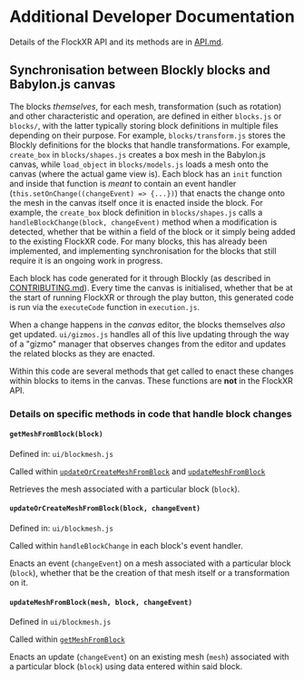 # Additional Developer Documentation

Details of the FlockXR API and its methods are in [API.md](../API.md).

## Synchronisation between Blockly blocks and Babylon.js canvas

The blocks *themselves*, for each mesh, transformation (such as rotation) and other characteristic and operation, are defined in either `blocks.js` or `blocks/`, with the latter typically storing block definitions in multiple files depending on their purpose. For example, `blocks/transform.js` stores the Blockly definitions for the blocks that handle transformations. For example, `create_box` in `blocks/shapes.js` creates a box mesh in the Babylon.js canvas, while `load_object` in `blocks/models.js` loads a mesh onto the canvas (where the actual game view is). Each block has an `init` function and inside that function is *meant* to contain an event handler (`this.setOnChange((changeEvent) => {...})`) that enacts the change onto the mesh in the canvas itself once it is enacted inside the block. For example, the `create_box` block definition in `blocks/shapes.js` calls a `handleBlockChange(block, changeEvent)` method when a modification is detected, whether that be within a field of the block or it simply being added to the existing FlockXR code. For many blocks, this has already been implemented, and implementing synchronisation for the blocks that still require it is an ongoing work in progress.

Each block has code generated for it through Blockly (as described in [CONTRIBUTING.md](../CONTRIBUTING.md)). Every time the canvas is initialised, whether that be at the start of running FlockXR or through the play button, this generated code is run via the `executeCode` function in `execution.js`.

When a change happens in the *canvas* editor, the blocks themselves *also* get updated. `ui/gizmos.js` handles all of this live updating through the way of a "gizmo" manager that observes changes from the editor and updates the related blocks as they are enacted.

Within this code are several methods that get called to enact these changes within blocks to items in the canvas. These functions are **not** in the FlockXR API.

### Details on specific methods in code that handle block changes

#### `getMeshFromBlock(block)`

Defined in: `ui/blockmesh.js`

Called within [`updateOrCreateMeshFromBlock`](#updateorcreatemeshfromblockblock-changeevent) and [`updateMeshFromBlock`](#updatemeshfromblockmesh-block-changeevent)

Retrieves the mesh associated with a particular block (`block`).

#### `updateOrCreateMeshFromBlock(block, changeEvent)`

Defined in: `ui/blockmesh.js`

Called within `handleBlockChange` in each block's event handler.

Enacts an event (`changeEvent`) on a mesh associated with a particular block (`block`), whether that be the creation of that mesh itself or a transformation on it.

#### `updateMeshFromBlock(mesh, block, changeEvent)`

Defined in `ui/blockmesh.js`

Called within [`getMeshFromBlock`](#updateorcreatemeshfromblockblock-changeevent)

Enacts an update (`changeEvent`) on an existing mesh (`mesh`) associated with a particular block (`block`) using data entered within said block.

